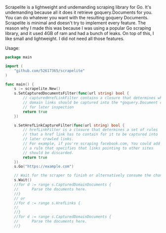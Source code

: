 Scrapelite is a lightweight and undemanding scraping library for Go. It's undemanding because all it does it retrieve goquery.Documents for you.
You can do whatever you want with the resulting goquery Documents. Scrapelite is minimal and doesn't try to implement every feature.
The reason why I made this was because I was using a popular Go scraping library, and it used 4GB of ram and had a bunch of leaks. 
On top of this, I like small and lightweight. I did not need all those features. 

Usage:
```go
package main

import (
	"github.com/52617365/scrapelite"
)

func main() {
	s := scrapelite.New()
	s.SetCapturedDocumentsFilter(func(url string) bool {
		// capturedHrefLinkFilter contains a closure that determines what scraped
		// domain links should be captured into the *goquery.Document channel
		// for later inspection
		return true
	})

	s.SetHrefLinkCaptureFilter(func(url string) bool {
		// hrefLinkFilter is a closure that determines a set of rules
		// that a href link has to contain for it to be captured into
		// later crawled links.
		// For example, if you're scraping facebook.com, You could add
		// a rule that specifies that links pointing to other sites
		// should be discarded.
		return true
	})
	s.Go("https://example.com")

	// Wait for the scraper to finish or alternatively consume the channels in real-time
	s.Wait()
	//for d := range s.CapturedDomainDocuments {
	// 		Parse the documents here.
	//}
	// or
	//for d := range s.HrefLinks {
	//
	//}
	//for d := range s.CapturedDomainDocuments {
	// 		Parse the documents here.
	//}
```
